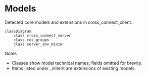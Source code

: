 # Models

Detected core models and extensions in cross_connect_client.

```mermaid
classDiagram
    class cross_connect_server
    class res_groups
    class server_env_mixin
```

Notes
- Classes show model technical names; fields omitted for brevity.
- Items listed under _inherit are extensions of existing models.
